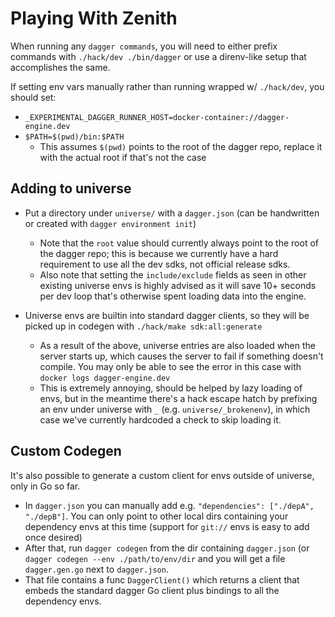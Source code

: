 # Playing With Zenith
When running any `dagger commands`, you will need to either prefix commands with `./hack/dev ./bin/dagger` or use a direnv-like setup that accomplishes the same.

If setting env vars manually rather than running wrapped w/ `./hack/dev`, you should set:
* `_EXPERIMENTAL_DAGGER_RUNNER_HOST=docker-container://dagger-engine.dev`
* `$PATH=$(pwd)/bin:$PATH`
  * This assumes `$(pwd)` points to the root of the dagger repo, replace it with the actual root if that's not the case

## Adding to universe
* Put a directory under `universe/` with a `dagger.json` (can be handwritten or created with `dagger environment init`)
  * Note that the `root` value should currently always point to the root of the dagger repo; this is because we currently have a hard requirement to use all the dev sdks, not official release sdks.
  * Also note that setting the `include/exclude` fields as seen in other existing universe envs is highly advised as it will save 10+ seconds per dev loop that's otherwise spent loading data into the engine.

* Universe envs are builtin into standard dagger clients, so they will be picked up in codegen with `./hack/make sdk:all:generate`
  * As a result of the above, universe entries are also loaded when the server starts up, which causes the server to fail if something doesn't compile. You may only be able to see the error in this case with `docker logs dagger-engine.dev`
  * This is extremely annoying, should be helped by lazy loading of envs, but in the meantime there's a hack escape hatch by prefixing an env under universe with `_` (e.g. `universe/_brokenenv`), in which case we've currently hardcoded a check to skip loading it.

## Custom Codegen
It's also possible to generate a custom client for envs outside of universe, only in Go so far.
* In `dagger.json` you can manually add e.g. `"dependencies": ["./depA", "./depB"]`. You can only point to other local dirs containing your dependency envs at this time (support for `git://` envs is easy to add once desired)
* After that, run `dagger codegen` from the dir containing `dagger.json` (or `dagger codegen --env ./path/to/env/dir` and you will get a file `dagger.gen.go` next to `dagger.json`.
* That file contains a func `DaggerClient()` which returns a client that embeds the standard dagger Go client plus bindings to all the dependency envs.
